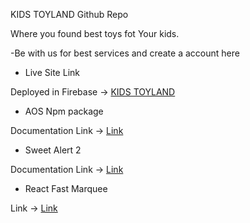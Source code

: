 KIDS TOYLAND Github Repo

Where you found best toys fot Your kids.

-Be with us for best services and create a account here

- Live Site Link

Deployed in Firebase -> [KIDS TOYLAND]()

- AOS Npm package

Documentation Link -> [Link](https://www.npmjs.com/package/aos)

- Sweet Alert 2

Documentation Link -> [Link](https://www.npmjs.com/package/sweetalert2)

- React Fast Marquee

Link -> [Link](https://www.react-fast-marquee.com/)
